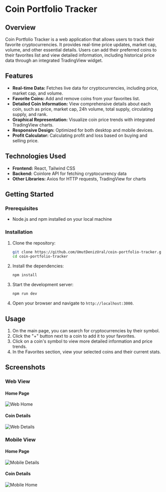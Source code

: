 # Coin Portfolio Tracker

## Overview
Coin Portfolio Tracker is a web application that allows users to track their favorite cryptocurrencies. It provides real-time price updates, market cap, volume, and other essential details. Users can add their preferred coins to their favorites list and view detailed information, including historical price data through an integrated TradingView widget.

## Features
- **Real-time Data:** Fetches live data for cryptocurrencies, including price, market cap, and volume.
- **Favorite Coins:** Add and remove coins from your favorites list.
- **Detailed Coin Information:** View comprehensive details about each coin, such as price, market cap, 24h volume, total supply, circulating supply, and rank.
- **Graphical Representation:** Visualize coin price trends with integrated TradingView charts.
- **Responsive Design:** Optimized for both desktop and mobile devices.
- **Profit Calculator:** Calculating profit and loss based on buying and selling price.

## Technologies Used
- **Frontend:** React, Tailwind CSS
- **Backend:** Coinlore API for fetching cryptocurrency data
- **Other Libraries:** Axios for HTTP requests, TradingView for charts

## Getting Started

### Prerequisites
- Node.js and npm installed on your local machine

### Installation
1. Clone the repository:
    ```bash
    git clone https://github.com/UmutDenizUral/coin-portfolio-tracker.git
    cd coin-portfolio-tracker
    ```

2. Install the dependencies:
    ```bash
    npm install
    ```

3. Start the development server:
    ```bash
    npm run dev
    ```

4. Open your browser and navigate to `http://localhost:3000`.

## Usage
1. On the main page, you can search for cryptocurrencies by their symbol.
2. Click the "+" button next to a coin to add it to your favorites.
3. Click on a coin's symbol to view more detailed information and price trends.
4. In the Favorites section, view your selected coins and their current stats.

## Screenshots

### Web View
#### Home Page
![Web Home](https://github.com/UmutDenizUral/Coin-Portfolio-Tracker/assets/150351886/5e2042c1-8e6b-4e51-844c-f1d61f868330)

#### Coin Details
![Web Details](https://github.com/UmutDenizUral/Coin-Portfolio-Tracker/assets/150351886/42557a42-f9e4-4226-988c-4865d792ae7a)

### Mobile View
#### Home Page

![Mobile Details](https://github.com/UmutDenizUral/Coin-Portfolio-Tracker/assets/150351886/1780b230-f603-4b18-b8c1-55da4c7b0e3f)
#### Coin Details

![Mobile Home](https://github.com/UmutDenizUral/Coin-Portfolio-Tracker/assets/150351886/79e9a343-2363-4775-91a0-551e90f0f716)
